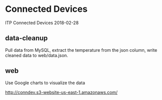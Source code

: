 # Connected Devices

ITP Connected Devices 2018-02-28

## data-cleanup

Pull data from MySQL, extract the temperature from the json column, write cleaned data to web/data.json.

## web

Use Google charts to visualize the data

http://conndev.s3-website-us-east-1.amazonaws.com/